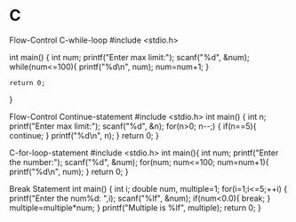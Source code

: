# C
Flow-Control
 C-while-loop
#include <stdio.h>

int main()
{
   int num;
   printf("Enter max limit:");
   scanf("%d", &num);
   while(num<=100){
      printf("%d\n", num);
      num=num+1;
   }

    return 0;
}

Flow-Control
Continue-statement
#include <stdio.h>
int main()
{
   int n;
   printf("Enter max limit:");
   scanf("%d", &n);
   for(n>0; n--;)
   {
      if(n==5){
         continue;
      }
      printf("%d\n", n);
   }
   return 0;
}


C-for-loop-statement
#include <stdio.h>
int main(){
   int num;
   printf("Enter the number:");
   scanf("%d", &num);
   for(num; num<=100; num=num+1){
      printf("%d\n", num);
   }
   return 0;
 }
   
Break Statement
int main()
{
   int i;
   double num, multiple=1;
   for(i=1;i<=5;++i)
   {
      printf("Enter the num%d: ",i);
      scanf("%lf", &num);
   if(num<0.0){
      break;
   }
   multiple=multiple*num;
   }
   printf("Multiple is %lf", multiple);
    return 0;
}


